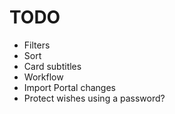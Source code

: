 # TODO

- Filters
- Sort
- Card subtitles
- Workflow
- Import Portal changes
- Protect wishes using a password?
